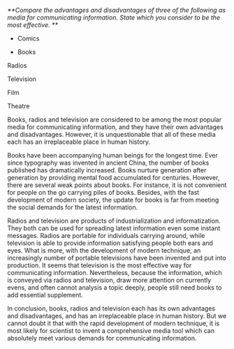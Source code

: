 _**Compare the advantages and disadvantages of three of the following as media for communicating information. State which you consider to be the most effective. **_

+ Comics 

+ Books 

Radios 

Television 

Film 

Theatre 

Books, radios and television are considered to be among the most popular media for communicating information, and they have their own advantages and disadvantages. However, it is unquestionable that all of these media each has an irreplaceable place in human history. 



Books have been accompanying human beings for the longest time. Ever since typography was invented in ancient China, the number of books published has dramatically increased. Books nurture generation after generation by providing mental food accumulated for centuries. However, there are several weak points about books. For instance, it is not convenient for people on the go carrying piles of books. Besides, with the fast development of modern society, the update for books is far from meeting the social demands for the latest information. 



Radios and television are products of industrialization and informatization. They both can be used for spreading latest information even some instant messages. Radios are portable for individuals carrying around, while television is able to provide information satisfying people both ears and eyes. What is more, with the development of modern technique, an increasingly number of portable televisions have been invented and put into production. It seems that television is the most effective way for communicating information. Nevertheless, because the information, which is conveyed via radios and television, draw more attention on currently evens, and often cannot analysis a topic deeply, people still need books to add essential supplement. 



In conclusion, books, radios and television each has its own advantages and disadvantages, and has an irreplaceable place in human history. But we cannot doubt it that with the rapid development of modern technique, it is most likely for scientist to invent a comprehensive media tool which can absolutely meet various demands for communicating information. 

